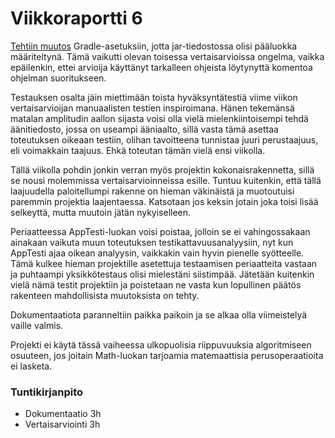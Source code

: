 # Viikkoraportti 6

[Tehtiin muutos](https://github.com/Segrel/TaajuusTane/commit/8f0b9241b282d31b2a6a70383f4eb131232fd7c2) Gradle-asetuksiin, jotta jar-tiedostossa olisi pääluokka määriteltynä. Tämä vaikutti olevan toisessa vertaisarvioissa ongelma, vaikka epäilenkin, ettei arvioija käyttänyt tarkalleen ohjeista löytynyttä komentoa ohjelman suoritukseen.

Testauksen osalta jäin miettimään toista hyväksyntätestiä viime viikon vertaisarvioijan manuaalisten testien inspiroimana. Hänen tekemänsä matalan amplitudin aallon sijasta voisi olla vielä mielenkiintoisempi tehdä äänitiedosto, jossa on useampi ääniaalto, sillä vasta tämä asettaa toteutuksen oikeaan testiin, olihan tavoitteena tunnistaa juuri perustaajuus, eli voimakkain taajuus. Ehkä toteutan tämän vielä ensi viikolla.

Tällä viikolla pohdin jonkin verran myös projektin kokonaisrakennetta, sillä se nousi molemmissa vertaisarvioinneissa esille. Tuntuu kuitenkin, että tällä laajuudella paloitellumpi rakenne on hieman väkinäistä ja muotoutuisi paremmin projektia laajentaessa. Katsotaan jos keksin jotain joka toisi lisää selkeyttä, mutta muutoin jätän nykyiselleen.

Periaatteessa AppTesti-luokan voisi poistaa, jolloin se ei vahingossakaan ainakaan vaikuta muun toteutuksen testikattavuusanalyysiin, nyt kun AppTesti ajaa oikean analyysin, vaikkakin vain hyvin pienelle syötteelle. Tämä kulkee hieman projektille asetettuja testaamisen periaatteita vastaan ja puhtaampi yksikkötestaus olisi mielestäni siistimpää. Jätetään kuitenkin vielä nämä testit projektiin ja poistetaan ne vasta kun lopullinen päätös rakenteen mahdollisista muutoksista on tehty.

Dokumentaatiota paranneltiin paikka paikoin ja se alkaa olla viimeistelyä vaille valmis.

Projekti ei käytä tässä vaiheessa ulkopuolisia riippuvuuksia algoritmiseen osuuteen, jos joitain Math-luokan tarjoamia matemaattisia perusoperaatioita ei lasketa.

### Tuntikirjanpito
- Dokumentaatio 3h
- Vertaisarviointi 3h
